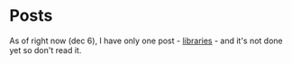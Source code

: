 # Posts

 As of right now (dec 6), I have only one post - [libraries](/posts/libraries) - and it's not done yet so don't read it.

